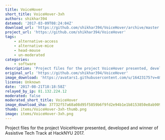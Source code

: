 ```yaml
---
title: VoiceHover
short_title: VoiceHover-3xh
authors: shikhar394
datemod: '2017-03-09T08:24:04Z'
download_url: 'https://github.com/shikhar394/VoiceHover/archive/master.zip'
project_url: 'https://github.com/shikhar394/VoiceHover'
tags:
    - alternative-access
    - alternative-mice
    - head-mouse
    - un-moderated
categories:
    - software
description: 'Project files for the project VoiceHover presented, developed and winner of Assistive Tech Track at HackNYU 2017.'
original_url: 'https://github.com/shikhar394/VoiceHover'
image_download: 'https://avatars1.githubusercontent.com/u/16423175?v=4&s=40'
license: Unknown
date: '2017-08-21T18:18:58Z'
relayed_by_ip: 81.132.224.12
moderated: false
moderated_short_title: VoiceHover
image_download_sha: 37732f57a68a08d95f5859b6f9fd2e94b1e1b8153850e8ab909a4195e823425d
thumb: items/VoiceHover-3xh-thumb.png
image: items/VoiceHover-3xh.png
---
```

Project files for the project VoiceHover presented, developed and winner of Assistive Tech Track at HackNYU 2017.